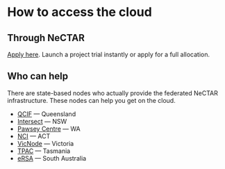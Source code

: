 How to access the cloud
=======================

Through NeCTAR
--------------
[Apply here](http://cloud.nectar.org.au/). Launch a project trial instantly or apply for a full allocation.

Who can help
------------

There are state-based nodes who actually provide the federated NeCTAR infrastructure. These nodes can help you get on the cloud.

* [QCIF](http://www.qcif.edu.au/) &mdash; Queensland
* [Intersect](http://www.intersect.org.au/) &mdash; NSW
* [Pawsey Centre](http://www.pawsey.org.au) &mdash; WA
* [NCI](http://nci.org.au/) &mdash; ACT
* [VicNode](http://vicnode.org.au/) &mdash; Victoria
* [TPAC](www.tpac.org.au/) &mdash; Tasmania
* [eRSA](https://www.ersa.edu.au/) &mdash; South Australia
